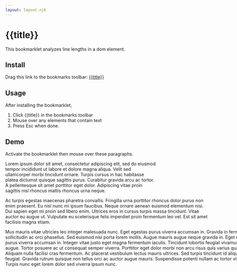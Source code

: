 ```yaml
---
layout: layout.njk
---
```


# {{title}}

This bookmarklet analyzes line lengths in a dom element.

## Install

Drag this link to the bookmarks toolbar: <a href="javascript:{{code}}">{{title}}</a>

## Usage

After installing the bookmarklet,

1. Click {{title}} in the bookmarks toolbar
2. Mouse over any elements that contain text
3. Press Esc when done.

## Demo

Activate the bookmarklet then mouse over these paragraphs.

<p style="width: 30rem;" id="first">
  Lorem ipsum dolor sit amet, consectetur adipiscing elit, sed do eiusmod tempor incididunt ut labore et dolore magna aliqua. Velit sed ullamcorper morbi tincidunt ornare. Turpis cursus in hac habitasse platea dictumst quisque sagittis purus. Curabitur gravida arcu ac tortor. A pellentesque sit amet porttitor eget dolor. Adipiscing vitae proin sagittis nisl rhoncus mattis rhoncus urna neque.
</p>
<p style="width: 40rem;" id="second" class="a b c width-2">
  Ac turpis egestas maecenas pharetra convallis. Fringilla urna porttitor rhoncus dolor purus non enim praesent. Eu nisl nunc mi ipsum faucibus. Neque ornare aenean euismod elementum nisi. Dui sapien eget mi proin sed libero enim. Ultrices eros in cursus turpis massa tincidunt. Vitae auctor eu augue ut. Vulputate eu scelerisque felis imperdiet proin fermentum leo vel. Est sit amet facilisis magna etiam.
</p>
<p style="width: 50rem;" class="x y z width-3">
  Mus mauris vitae ultricies leo integer malesuada nunc. Eget egestas purus viverra accumsan in. Gravida in fermentum et sollicitudin ac orci phasellus. Sed euismod nisi porta lorem mollis. Augue mauris augue neque gravida in. Eget egestas purus viverra accumsan in. Integer vitae justo eget magna fermentum iaculis. Tincidunt lobortis feugiat vivamus at augue. Tortor posuere ac ut consequat semper viverra. Porttitor eget dolor morbi non arcu risus quis varius quam. Aliquam nulla facilisi cras fermentum. Ac placerat vestibulum lectus mauris ultrices. Sed turpis tincidunt id aliquet risus feugiat. Gravida rutrum quisque non tellus orci ac auctor augue mauris. Suspendisse potenti nullam ac tortor vitae purus. Turpis nunc eget lorem dolor sed viverra ipsum nunc.
</p>
